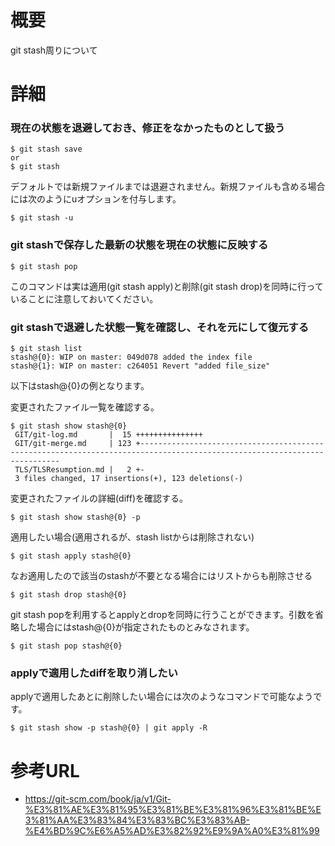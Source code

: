 # 概要
git stash周りについて

# 詳細

### 現在の状態を退避しておき、修正をなかったものとして扱う
```
$ git stash save
or
$ git stash
```

デフォルトでは新規ファイルまでは退避されません。新規ファイルも含める場合には次のようにuオプションを付与します。
```
$ git stash -u 
```

### git stashで保存した最新の状態を現在の状態に反映する
```
$ git stash pop
```

このコマンドは実は適用(git stash apply)と削除(git stash drop)を同時に行っていることに注意しておいてください。

### git stashで退避した状態一覧を確認し、それを元にして復元する
```
$ git stash list
stash@{0}: WIP on master: 049d078 added the index file
stash@{1}: WIP on master: c264051 Revert "added file_size"
```

以下はstash@{0}の例となります。  

変更されたファイル一覧を確認する。
```
$ git stash show stash@{0}
 GIT/git-log.md       |  15 +++++++++++++++
 GIT/git-merge.md     | 123 +--------------------------------------------------------------------------------------------------------------------------
 TLS/TLSResumption.md |   2 +-
 3 files changed, 17 insertions(+), 123 deletions(-)
```

変更されたファイルの詳細(diff)を確認する。
```
$ git stash show stash@{0} -p
```

適用したい場合(適用されるが、stash listからは削除されない)
```
$ git stash apply stash@{0}
```

なお適用したので該当のstashが不要となる場合にはリストからも削除させる
```
$ git stash drop stash@{0}
```

git stash popを利用するとapplyとdropを同時に行うことができます。引数を省略した場合にはstash@{0}が指定されたものとみなされます。
```
$ git stash pop stash@{0}
```

### applyで適用したdiffを取り消したい
applyで適用したあとに削除したい場合には次のようなコマンドで可能なようです。
```
$ git stash show -p stash@{0} | git apply -R
```

# 参考URL
- https://git-scm.com/book/ja/v1/Git-%E3%81%AE%E3%81%95%E3%81%BE%E3%81%96%E3%81%BE%E3%81%AA%E3%83%84%E3%83%BC%E3%83%AB-%E4%BD%9C%E6%A5%AD%E3%82%92%E9%9A%A0%E3%81%99
